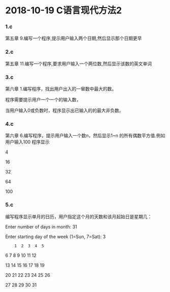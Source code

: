 # 2018-10-19 C语言现代方法2

### 1.c

第五章 9.编写一个程序,提示用户输入两个日期,然后显示那个日期更早

### 2.c

第五章 11.编写一个程序,要求用户输入一个两位数,然后显示该数的英文单词

### 3.c

第六章 1.编写程序，找出用户出入的一窜数中最大的数。

程序需要提示用户一个一个的输入数，

当用户输入0或负数时，程序显示出已输入的的最大非负数。

### 4.c

第六章 6.编写程序，提示用户输入一个数n，然后显示1~n 的所有偶数平方值.例如用户输入100 程序显示

4

16

32

64

100

### 5.c

编写程序显示单月的日历，用户指定这个月的天数和该月起始日是星期几：

Enter number of days in month: 31

Enter starting day of the week (1=Sun, 7=Sat): 3

        1  2  3  4  5

  6  7  8  9 10 11 12

 13 14 15 16 17 18 19

 20 21 22 23 24 25 26

 27 28 29 30 31
